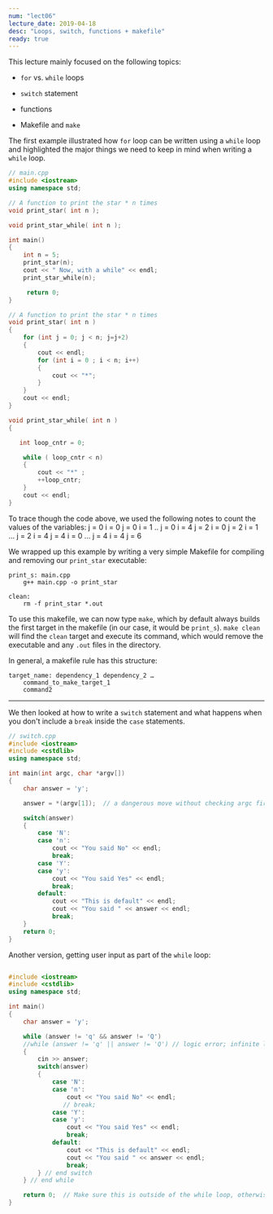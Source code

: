 ```yaml
---
num: "lect06"
lecture_date: 2019-04-18
desc: "Loops, switch, functions + makefile"
ready: true
---
```


This lecture mainly focused on the following topics:

* `for` vs. `while` loops

* `switch` statement

* functions

* Makefile and `make`

The first example illustrated how `for` loop can be written using a `while` loop and highlighted the major things we need to keep in mind when writing a `while` loop.

```cpp
// main.cpp
#include <iostream>
using namespace std;

// A function to print the star * n times
void print_star( int n );

void print_star_while( int n );

int main()
{
    int n = 5;
    print_star(n);
    cout << " Now, with a while" << endl;
    print_star_while(n);

     return 0;
}

// A function to print the star * n times
void print_star( int n )
{
    for (int j = 0; j < n; j=j+2)
    {
        cout << endl;
        for (int i = 0 ; i < n; i++)
        {
            cout << "*";
        }
    }
    cout << endl;
}

void print_star_while( int n )
{

   int loop_cntr = 0;

    while ( loop_cntr < n)
    {
        cout << "*" ;
        ++loop_cntr;
    }
    cout << endl;
}
```

To trace though the code above, we used the following notes to count the values of the variables:
    j = 0   i = 0
    j = 0   i = 1
    ..
    j = 0   i = 4
    j = 2   i = 0
    j = 2   i = 1
    ...
    j = 2   i = 4
    j = 4   i = 0
    ...
    j = 4   i = 4
    j = 6

We wrapped up this example by writing a very simple Makefile for compiling and removing our `print_star` executable:

```
print_s: main.cpp
	g++ main.cpp -o print_star

clean:
	rm -f print_star *.out
```

To use this makefile, we can now type `make`, which by default always builds the first target in the makefile (in our case, it would be `print_s`).
`make clean` will find the `clean` target and execute its command, which would remove the executable and any `.out` files in the directory.

In general, a makefile rule has this structure:

    target_name: dependency_1 dependency_2 …
        command_to_make_target_1
        command2

-------

We then looked at how to write a `switch` statement and what happens when you don't include a `break` inside the `case` statements.

```cpp
// switch.cpp
#include <iostream>
#include <cstdlib>
using namespace std;

int main(int argc, char *argv[])
{
    char answer = 'y';

    answer = *(argv[1]);  // a dangerous move without checking argc first

    switch(answer)
    {
        case 'N':
        case 'n':
            cout << "You said No" << endl;
            break;
        case 'Y':
        case 'y':
            cout << "You said Yes" << endl;
            break;
        default:
            cout << "This is default" << endl;
            cout << "You said " << answer << endl;
            break;
    }
    return 0;
}
```

Another version, getting user input as part of the `while` loop:
```cpp

#include <iostream>
#include <cstdlib>
using namespace std;

int main()
{
    char answer = 'y';

    while (answer != 'q' && answer != 'Q')
    //while (answer != 'q' || answer != 'Q') // logic error; infinite loop
    {
        cin >> answer;
        switch(answer)
        {
            case 'N':
            case 'n':
                cout << "You said No" << endl;
               // break;
            case 'Y':
            case 'y':
                cout << "You said Yes" << endl;
                break;
            default:
                cout << "This is default" << endl;
                cout << "You said " << answer << endl;
                break;
        } // end switch
    } // end while

    return 0;  // Make sure this is outside of the while loop, otherwise, the program will exit too soon
}
```
